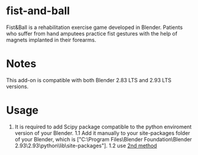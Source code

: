 # fist-and-ball
Fist&amp;Ball is a rehabilitation exercise game developed in Blender. Patients who suffer from hand amputees practice fist gestures with the help of magnets implanted in their forearms.
# Notes
This add-on is compatible with both Blender 2.83 LTS and 2.93 LTS versions. 
# Usage
1. It is required to add Scipy package compatible to the python enviroment version of your Blender.
1.1 Add it manually to your site-packages folder of your Blender, which is ["C:\Program Files\Blender Foundation\Blender 2.93\2.93\python\lib\site-packages"].
1.2 use [2nd method](https://stackoverflow.com/questions/11161901/how-to-install-python-modules-in-blender) 
